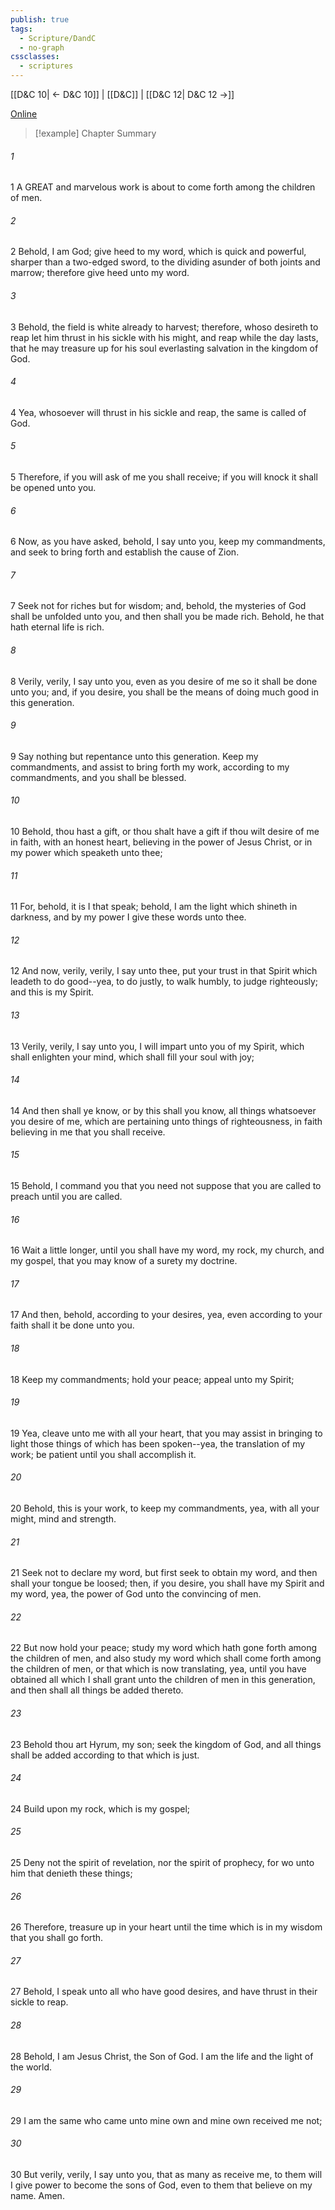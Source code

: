 ```yaml
---
publish: true
tags:
  - Scripture/DandC
  - no-graph
cssclasses:
  - scriptures
---
```

[[D&C 10| ← D&C 10]] | [[D&C]] | [[D&C 12| D&C 12 →]]

[Online](https://churchofjesuschrist.org/study/scriptures/dc-testament/dc/11?lang=eng)

>[!example] Chapter Summary
>
###### 1
1 A GREAT and marvelous work is about to come forth among the children of men.
###### 2
2 Behold, I am God; give heed to my word, which is quick and powerful, sharper than a two-edged sword, to the dividing asunder of both joints and marrow; therefore give heed unto my word.
###### 3
3 Behold, the field is white already to harvest; therefore, whoso desireth to reap let him thrust in his sickle with his might, and reap while the day lasts, that he may treasure up for his soul everlasting salvation in the kingdom of God.
###### 4
4 Yea, whosoever will thrust in his sickle and reap, the same is called of God.
###### 5
5 Therefore, if you will ask of me you shall receive; if you will knock it shall be opened unto you.
###### 6
6 Now, as you have asked, behold, I say unto you, keep my commandments, and seek to bring forth and establish the cause of Zion.
###### 7
7 Seek not for riches but for wisdom; and, behold, the mysteries of God shall be unfolded unto you, and then shall you be made rich. Behold, he that hath eternal life is rich.
###### 8
8 Verily, verily, I say unto you, even as you desire of me so it shall be done unto you; and, if you desire, you shall be the means of doing much good in this generation.
###### 9
9 Say nothing but repentance unto this generation. Keep my commandments, and assist to bring forth my work, according to my commandments, and you shall be blessed.
###### 10
10 Behold, thou hast a gift, or thou shalt have a gift if thou wilt desire of me in faith, with an honest heart, believing in the power of Jesus Christ, or in my power which speaketh unto thee;
###### 11
11 For, behold, it is I that speak; behold, I am the light which shineth in darkness, and by my power I give these words unto thee.
###### 12
12 And now, verily, verily, I say unto thee, put your trust in that Spirit which leadeth to do good--yea, to do justly, to walk humbly, to judge righteously; and this is my Spirit.
###### 13
13 Verily, verily, I say unto you, I will impart unto you of my Spirit, which shall enlighten your mind, which shall fill your soul with joy;
###### 14
14 And then shall ye know, or by this shall you know, all things whatsoever you desire of me, which are pertaining unto things of righteousness, in faith believing in me that you shall receive.
###### 15
15 Behold, I command you that you need not suppose that you are called to preach until you are called.
###### 16
16 Wait a little longer, until you shall have my word, my rock, my church, and my gospel, that you may know of a surety my doctrine.
###### 17
17 And then, behold, according to your desires, yea, even according to your faith shall it be done unto you.
###### 18
18 Keep my commandments; hold your peace; appeal unto my Spirit;
###### 19
19 Yea, cleave unto me with all your heart, that you may assist in bringing to light those things of which has been spoken--yea, the translation of my work; be patient until you shall accomplish it.
###### 20
20 Behold, this is your work, to keep my commandments, yea, with all your might, mind and strength.
###### 21
21 Seek not to declare my word, but first seek to obtain my word, and then shall your tongue be loosed; then, if you desire, you shall have my Spirit and my word, yea, the power of God unto the convincing of men.
###### 22
22 But now hold your peace; study my word which hath gone forth among the children of men, and also study my word which shall come forth among the children of men, or that which is now translating, yea, until you have obtained all which I shall grant unto the children of men in this generation, and then shall all things be added thereto.
###### 23
23 Behold thou art Hyrum, my son; seek the kingdom of God, and all things shall be added according to that which is just.
###### 24
24 Build upon my rock, which is my gospel;
###### 25
25 Deny not the spirit of revelation, nor the spirit of prophecy, for wo unto him that denieth these things;
###### 26
26 Therefore, treasure up in your heart until the time which is in my wisdom that you shall go forth.
###### 27
27 Behold, I speak unto all who have good desires, and have thrust in their sickle to reap.
###### 28
28 Behold, I am Jesus Christ, the Son of God. I am the life and the light of the world.
###### 29
29 I am the same who came unto mine own and mine own received me not;
###### 30
30 But verily, verily, I say unto you, that as many as receive me, to them will I give power to become the sons of God, even to them that believe on my name. Amen.




